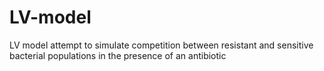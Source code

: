 # LV-model
LV model attempt to simulate competition between resistant and sensitive bacterial populations in the presence of an antibiotic
